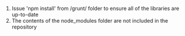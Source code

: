 1) Issue 'npm install' from /grunt/ folder to ensure all of the libraries are up-to-date
2) The contents of the node_modules folder are not included in the repository